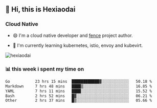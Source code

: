 ## 👋 Hi, this is Hexiaodai

### Cloud Native

- 😄 I'm a cloud native developer and [fence](https://github.com/hexiaodai/fence) project author.

- 🧐 I'm currently learning kubernetes, istio, envoy and kubevirt.

<!--
### 🐵 languages and tools

<code><img height="20" src="https://raw.githubusercontent.com/github/explore/80688e429a7d4ef2fca1e82350fe8e3517d3494d/topics/go/go.png"></code>
<code><img height="20" src="https://raw.githubusercontent.com/github/explore/80688e429a7d4ef2fca1e82350fe8e3517d3494d/topics/linux/linux.png"></code>
<code><img height="20" src="https://raw.githubusercontent.com/github/explore/01ea2a586e5da744792d0ccfce2f68b861f29301/topics/kubernetes/kubernetes.png"></code>
<code><img height="20" src="https://raw.githubusercontent.com/github/explore/80688e429a7d4ef2fca1e82350fe8e3517d3494d/topics/docker/docker.png"></code>
<code><img height="20" src="https://avatars.githubusercontent.com/u/23534644?s=200&v=4"></code>
<code><img height="20" src="https://avatars.githubusercontent.com/u/18700703?s=200&v=4"></code>
-->

<p align="left"> <img src="https://github-readme-stats.vercel.app/api?username=hexiaodai&show_icons=true" alt="hexiaodai" /> </p>

<!--
### 🎉 my open source software

[![GitHub](https://img.shields.io/github/stars/hexiaodai/fence?logo=github&labelColor=495867&color=495867)](https://github.com/hexiaodai/fence)


### 📈 my github stats

<p align="left"> <img src="https://github-readme-stats.vercel.app/api?username=hexiaodai&show_icons=true" alt="hexiaodai" /> </p>

-->

### 📊 this week i spent my time on
<!--START_SECTION:waka-->

```txt
Go           23 hrs 15 mins  ████████████▓░░░░░░░░░░░░   50.18 %
Markdown     7 hrs 48 mins   ████▒░░░░░░░░░░░░░░░░░░░░   16.85 %
YAML         7 hrs 11 mins   ████░░░░░░░░░░░░░░░░░░░░░   15.52 %
Bash         2 hrs 52 mins   █▓░░░░░░░░░░░░░░░░░░░░░░░   06.21 %
Other        2 hrs 37 mins   █▒░░░░░░░░░░░░░░░░░░░░░░░   05.66 %
```

<!--END_SECTION:waka-->

<!-- ### 🚧 my todoist stats: -->

<!-- TODO-IST:START -->
<!-- 🌸  Completed 0 tasks today -->
<!-- ✅  Completed 833 pull requests so far -->

<!-- ✅  Completed 336 issues so far -->
<!-- TODO-IST:END -->
